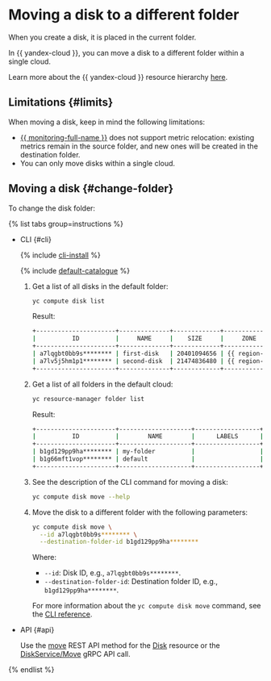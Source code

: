 # Moving a disk to a different folder

When you create a disk, it is placed in the current folder.

In {{ yandex-cloud }}, you can move a disk to a different folder within a single cloud.

Learn more about the {{ yandex-cloud }} resource hierarchy [here](../../../resource-manager/concepts/resources-hierarchy.md).

## Limitations {#limits}

When moving a disk, keep in mind the following limitations:

* [{{ monitoring-full-name }}](../../../monitoring/) does not support metric relocation: existing metrics remain in the source folder, and new ones will be created in the destination folder.
* You can only move disks within a single cloud.

## Moving a disk {#change-folder}

To change the disk folder:

{% list tabs group=instructions %}

- CLI {#cli}

  {% include [cli-install](../../../_includes/cli-install.md) %}
  
  {% include [default-catalogue](../../../_includes/default-catalogue.md) %}

  1. Get a list of all disks in the default folder:

      ```bash
      yc compute disk list
      ```

      Result:

      ```bash
      +----------------------+--------------+-------------+---------------+--------+----------------------+-------------------------+
      |          ID          |     NAME     |    SIZE     |     ZONE      | STATUS |     INSTANCE IDS     |       DESCRIPTION       |
      +----------------------+--------------+-------------+---------------+--------+----------------------+-------------------------+
      | a7lqgbt0bb9s******** | first-disk   | 20401094656 | {{ region-id }}-a | READY  | a7lcvu28njbh******** |                         |
      | a7lv5j5hm1p1******** | second-disk  | 21474836480 | {{ region-id }}-a | READY  |                      |                         |
      +----------------------+--------------+-------------+---------------+--------+----------------------+-------------------------+
      ```

  1. Get a list of all folders in the default cloud:

      ```bash
      yc resource-manager folder list
      ```

      Result:

      ```bash
      +----------------------+--------------------+------------------+--------+
      |          ID          |        NAME        |      LABELS      | STATUS |
      +----------------------+--------------------+------------------+--------+
      | b1gd129pp9ha******** | my-folder          |                  | ACTIVE |
      | b1g66mft1vop******** | default            |                  | ACTIVE |
      +----------------------+--------------------+------------------+--------+
      ```

  1. See the description of the CLI command for moving a disk:

      ```bash
      yc compute disk move --help
      ```

  1. Move the disk to a different folder with the following parameters:

      ```bash
      yc compute disk move \
        --id a7lqgbt0bb9s******** \
        --destination-folder-id b1gd129pp9ha********
      ```

      Where:

      * `--id`: Disk ID, e.g., `a7lqgbt0bb9s********`.
      * `--destination-folder-id`: Destination folder ID, e.g., `b1gd129pp9ha********`.

      For more information about the `yc compute disk move` command, see the [CLI reference](../../../cli/cli-ref/compute/cli-ref/disk/move.md).

- API {#api}

  Use the [move](../../api-ref/Disk/move.md) REST API method for the [Disk](../../api-ref/Disk/index.md) resource or the [DiskService/Move](../../api-ref/grpc/Disk/move.md) gRPC API call.

{% endlist %}

